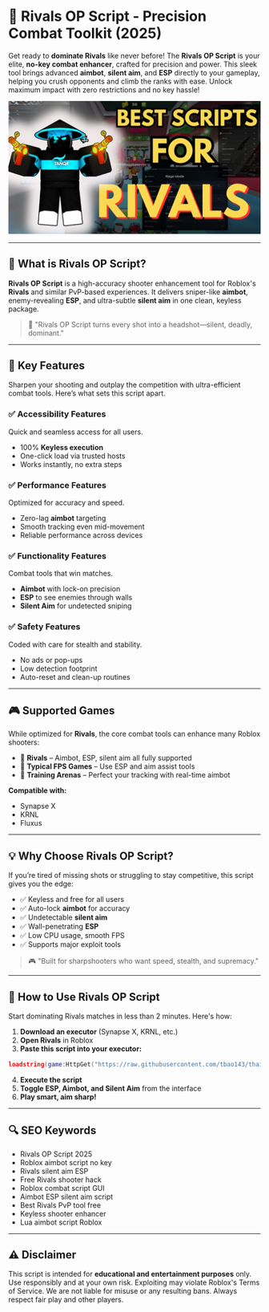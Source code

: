 # 🔵 Rivals OP Script - Precision Combat Toolkit (2025)

Get ready to **dominate Rivals** like never before! The **Rivals OP Script** is your elite, **no-key combat enhancer**, crafted for precision and power. This sleek tool brings advanced **aimbot**, **silent aim**, and **ESP** directly to your gameplay, helping you crush opponents and climb the ranks with ease. Unlock maximum impact with zero restrictions and no key hassle!

![script-image](https://github.com/Ozair324/Rivals-Op-Script-no-key/blob/main/Rivals%20OP%20Script.png)

---

## 🎯 What is Rivals OP Script?

**Rivals OP Script** is a high-accuracy shooter enhancement tool for Roblox's **Rivals** and similar PvP-based experiences. It delivers sniper-like **aimbot**, enemy-revealing **ESP**, and ultra-subtle **silent aim** in one clean, keyless package.

> 🔵 "Rivals OP Script turns every shot into a headshot—silent, deadly, dominant."

---

## 🌟 Key Features

Sharpen your shooting and outplay the competition with ultra-efficient combat tools. Here’s what sets this script apart.

### ✅ Accessibility Features

Quick and seamless access for all users.

* 100% **Keyless execution**
* One-click load via trusted hosts
* Works instantly, no extra steps

### ✅ Performance Features

Optimized for accuracy and speed.

* Zero-lag **aimbot** targeting
* Smooth tracking even mid-movement
* Reliable performance across devices

### ✅ Functionality Features

Combat tools that win matches.

* **Aimbot** with lock-on precision
* **ESP** to see enemies through walls
* **Silent Aim** for undetected sniping

### ✅ Safety Features

Coded with care for stealth and stability.

* No ads or pop-ups
* Low detection footprint
* Auto-reset and clean-up routines

---

## 🎮 Supported Games

While optimized for **Rivals**, the core combat tools can enhance many Roblox shooters:

* 🔪 **Rivals** – Aimbot, ESP, silent aim all fully supported
* 🔫 **Typical FPS Games** – Use ESP and aim assist tools
* 🤺 **Training Arenas** – Perfect your tracking with real-time aimbot

**Compatible with:**

* Synapse X
* KRNL
* Fluxus

---

## 💡 Why Choose Rivals OP Script?

If you’re tired of missing shots or struggling to stay competitive, this script gives you the edge:

* ✅ Keyless and free for all users
* ✅ Auto-lock **aimbot** for accuracy
* ✅ Undetectable **silent aim**
* ✅ Wall-penetrating **ESP**
* ✅ Low CPU usage, smooth FPS
* ✅ Supports major exploit tools

> 🎮 "Built for sharpshooters who want speed, stealth, and supremacy."

---

## 🧠 How to Use Rivals OP Script

Start dominating Rivals matches in less than 2 minutes. Here's how:

1. **Download an executor** (Synapse X, KRNL, etc.)
2. **Open Rivals** in Roblox
3. **Paste this script into your executor:**

```lua
loadstring(game:HttpGet("https://raw.githubusercontent.com/tbao143/thaibao/main/TbaoHubRivals"))()
```

4. **Execute the script**
5. **Toggle ESP, Aimbot, and Silent Aim** from the interface
6. **Play smart, aim sharp!**

---

## 🔍 SEO Keywords

* Rivals OP Script 2025
* Roblox aimbot script no key
* Rivals silent aim ESP
* Free Rivals shooter hack
* Roblox combat script GUI
* Aimbot ESP silent aim script
* Best Rivals PvP tool free
* Keyless shooter enhancer
* Lua aimbot script Roblox

---

## ⚠️ Disclaimer

This script is intended for **educational and entertainment purposes** only. Use responsibly and at your own risk. Exploiting may violate Roblox's Terms of Service. We are not liable for misuse or any resulting bans. Always respect fair play and other players.
